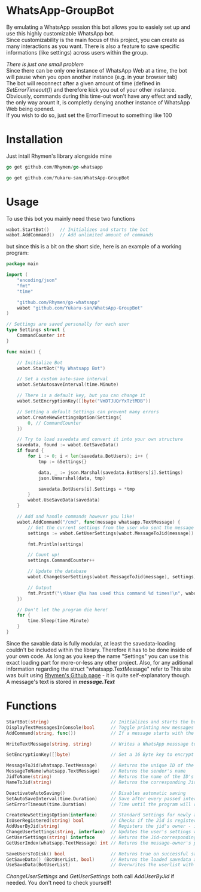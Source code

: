 # WhatsApp-GroupBot
By emulating a WhatsApp session this bot allows you to easiely set up and use this highly customizable WhatsApp bot.  
Since customizability is the main focus of this project, you can create as many interactions as you want.
There is also a feature to save specific informations (like settings) across users within the group.

*There is just one small problem*                                                                                      
Since there can be only one instance of WhatsApp Web at a time, the bot will pause when you open another instance               (e.g. in your browser tab)        
The bot will reconnect after a given amount of time (defined in *SetErrorTimeout()*) and therefore kick you out of your
other instance. Obviously, commands during this time-out won't have any effect and sadly, the only way arount it, is completly denying another instance of WhatsApp Web being opened.                                                                       
If you wish to do so, just set the ErrorTimeout to something like 100

# Installation
Just intall Rhymen's library alongside mine
```go
go get github.com/Rhymen/go-whatsapp
```
```go
go get github.com/Yukaru-san/WhatsApp-GroupBot
```

# Usage
To use this bot you mainly need these two functions
```go
wabot.StartBot()    // Initializes and starts the bot
wabot.AddCommand()  // Add unlimited amount of commands
```
but since this is a bit on the short side, here is an example of a working program:
```go
package main

import (
	"encoding/json"
	"fmt"
	"time"

	"github.com/Rhymen/go-whatsapp"
	wabot "github.com/Yukaru-san/WhatsApp-GroupBot"
)

// Settings are saved personally for each user
type Settings struct {
	CommandCounter int
}

func main() {

	// Initialize Bot
	wabot.StartBot("My Whatsapp Bot")

	// Set a custom auto-save interval
	wabot.SetAutosaveInterval(time.Minute)

	// There is a default key, but you can change it
	wabot.SetEncryptionKey([]byte("VmDTJUQrYxTztMDB"))

	// Setting a default Settings can prevent many errors
	wabot.CreateNewSettingsOption(Settings{
		0, // CommandCounter 
	})

	// Try to load savedata and convert it into your own structure
	savedata, found := wabot.GetSaveData()
	if found {
		for i := 0; i < len(savedata.BotUsers); i++ {
			tmp := &Settings{}

			data, _ := json.Marshal(savedata.BotUsers[i].Settings)
			json.Unmarshal(data, tmp)

			savedata.BotUsers[i].Settings = *tmp
		}
		wabot.UseSaveData(savedata)
	}

	// Add and handle commands however you like!
	wabot.AddCommand("/cmd", func(message whatsapp.TextMessage) {
		// Get the current settings from the user who sent the message
		settings := wabot.GetUserSettings(wabot.MessageToJid(message)).(Settings)

		fmt.Println(settings)

		// Count up!
		settings.CommandCounter++

		// Update the database
		wabot.ChangeUserSettings(wabot.MessageToJid(message), settings)

		// Output
		fmt.Printf("\nUser @%s has used this command %d times!\n", wabot.MessageToName(message), settings.CommandCounter)
	})

	// Don't let the program die here!
	for {
		time.Sleep(time.Minute)
	}
}

```
Since the savable data is fully modular, at least the savedata-loading couldn't be included within the library. Therefore it has to be done inside of your own code. As long as you keep the name "Settings" you can use this exact loading part for more-or-less any other project. Also, for any aditional information regarding the struct "whatsapp.TextMessage" refer to This site was built using [Rhymen's Github page](https://github.com/Rhymen/go-whatsapp) - it is quite self-explanatory though. A message's text is stored in ***message.Text***

# Functions

```go
StartBot(string)                       // Initializes and starts the bot
DisplayTextMessagesInConsole(bool      // Toggle printing new messages on / off
AddCommand(string, func())             // If a message starts with the given string it executes the func

WriteTextMessage(string, string)       // Writes a WhatsApp messsage to the defined Jid's owner

SetEncryptionKey([]byte)               // Set a 16 Byte key to encrypt your saved data

MessageToJid(whatsapp.TextMessage)     // Returns the unique ID of the message sender
MessageToName(whatsapp.TextMessage)    // Returns the sender's name
JidToName(string)                      // Returns the name of the ID's owner
NameToJid(string)                      // Returns the corresponding Jid of the user's name

DeactivateAutoSaving()                 // Disables automatic saving
SetAutoSaveInterval(time.Duration)     // Save after every passed interval
SetErrorTimeout(time.Duration)         // Time until the program will restart after losing connection

CreateNewSettingsOption(interface)     // Standard Settings for newly added users
IsUserRegistered(string) bool          // Checks if the Jid is registered already
AddUserByJid(string)                   // Registers the jid's owner - if not already registered
ChangeUserSettings(string, interface)  // Updates the user's settings with the given struct
GetUserSettings(string) interface      // Returns the Jid-corresponding Settings
GetUserIndex(whatsapp.TextMessage) int // Returns the message-owner's position in the user-slice

SaveUsersToDisk() bool                 // Returns true on successful saving
GetSaveData() (BotUserList, bool)      // Returns the loaded savedata and true if possible (false otherwise)
UseSaveData(BotUserList)               // Overwrites the userlist with the given one
```
*ChangeUserSettings* and *GetUserSettings* both call *AddUserByJid* if needed. You don't need to check yourself!
